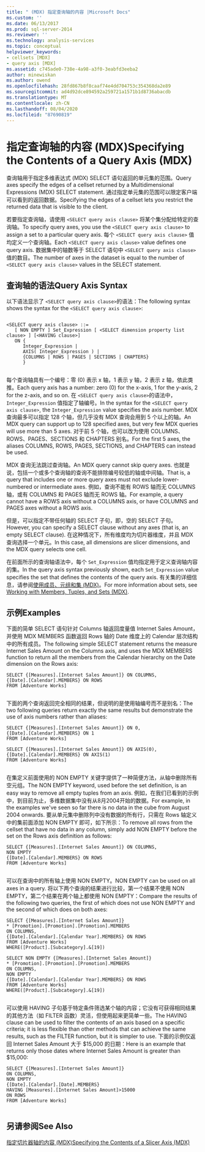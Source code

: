 ```yaml
---
title: " (MDX) 指定查询轴的内容 |Microsoft Docs"
ms.custom: ''
ms.date: 06/13/2017
ms.prod: sql-server-2014
ms.reviewer: ''
ms.technology: analysis-services
ms.topic: conceptual
helpviewer_keywords:
- cellsets [MDX]
- query axis [MDX]
ms.assetid: c745ade0-738e-4a98-a3f0-3eabfd3eeba2
author: minewiskan
ms.author: owend
ms.openlocfilehash: 28fd867b8f8caaf74e4dd704753c354368da2e89
ms.sourcegitcommit: ad4d92dce894592a259721a1571b1d8736abacdb
ms.translationtype: MT
ms.contentlocale: zh-CN
ms.lasthandoff: 08/04/2020
ms.locfileid: "87690819"
---
```

# <a name="specifying-the-contents-of-a-query-axis-mdx"></a><span data-ttu-id="8214b-102">指定查询轴的内容 (MDX)</span><span class="sxs-lookup"><span data-stu-id="8214b-102">Specifying the Contents of a Query Axis (MDX)</span></span>
  <span data-ttu-id="8214b-103">查询轴用于指定多维表达式 (MDX) SELECT 语句返回的单元集的范围。</span><span class="sxs-lookup"><span data-stu-id="8214b-103">Query axes specify the edges of a cellset returned by a Multidimensional Expressions (MDX) SELECT statement.</span></span> <span data-ttu-id="8214b-104">通过指定单元集的范围可以限定客户端可以看到的返回数据。</span><span class="sxs-lookup"><span data-stu-id="8214b-104">Specifying the edges of a cellset lets you restrict the returned data that is visible to the client.</span></span>  
  
 <span data-ttu-id="8214b-105">若要指定查询轴，请使用 `<SELECT query axis clause>` 将某个集分配给特定的查询轴。</span><span class="sxs-lookup"><span data-stu-id="8214b-105">To specify query axes, you use the `<SELECT query axis clause>` to assign a set to a particular query axis.</span></span> <span data-ttu-id="8214b-106">每个 `<SELECT query axis clause>` 值均定义一个查询轴。</span><span class="sxs-lookup"><span data-stu-id="8214b-106">Each `<SELECT query axis clause>` value defines one query axis.</span></span> <span data-ttu-id="8214b-107">数据集中的轴数等于 SELECT 语句中 `<SELECT query axis clause>` 值的数目。</span><span class="sxs-lookup"><span data-stu-id="8214b-107">The number of axes in the dataset is equal to the number of `<SELECT query axis clause>` values in the SELECT statement.</span></span>  
  
## <a name="query-axis-syntax"></a><span data-ttu-id="8214b-108">查询轴的语法</span><span class="sxs-lookup"><span data-stu-id="8214b-108">Query Axis Syntax</span></span>  
 <span data-ttu-id="8214b-109">以下语法显示了 `<SELECT query axis clause>`的语法：</span><span class="sxs-lookup"><span data-stu-id="8214b-109">The following syntax shows the syntax for the `<SELECT query axis clause>`:</span></span>  
  
```  
  
<SELECT query axis clause> ::=  
   [ NON EMPTY ] Set_Expression [ <SELECT dimension property list clause> ] [<HAVING clause>]  
   ON {  
      Integer_Expression |   
      AXIS( Integer_Expression ) |   
      {COLUMNS | ROWS | PAGES | SECTIONS | CHAPTERS}     
      }  
  
```  
  
 <span data-ttu-id="8214b-110">每个查询轴具有一个编号：零 (0) 表示 x 轴，1 表示 y 轴，2 表示 z 轴，依此类推。</span><span class="sxs-lookup"><span data-stu-id="8214b-110">Each query axis has a number: zero (0) for the x-axis, 1 for the y-axis, 2 for the z-axis, and so on.</span></span> <span data-ttu-id="8214b-111">在 `<SELECT query axis clause>`的语法中， `Integer_Expression` 值指定了轴编号。</span><span class="sxs-lookup"><span data-stu-id="8214b-111">In the syntax for the `<SELECT query axis clause>`, the `Integer_Expression` value specifies the axis number.</span></span> <span data-ttu-id="8214b-112">MDX 查询最多可以指定 128 个轴，但几乎没有 MDX 查询会用到 5 个以上的轴。</span><span class="sxs-lookup"><span data-stu-id="8214b-112">An MDX query can support up to 128 specified axes, but very few MDX queries will use more than 5 axes.</span></span> <span data-ttu-id="8214b-113">对于前 5 个轴，也可以改为使用 COLUMNS、ROWS、PAGES、SECTIONS 和 CHAPTERS 别名。</span><span class="sxs-lookup"><span data-stu-id="8214b-113">For the first 5 axes, the aliases COLUMNS, ROWS, PAGES, SECTIONS, and CHAPTERS can instead be used.</span></span>  
  
 <span data-ttu-id="8214b-114">MDX 查询无法跳过查询轴。</span><span class="sxs-lookup"><span data-stu-id="8214b-114">An MDX query cannot skip query axes.</span></span> <span data-ttu-id="8214b-115">也就是说，包括一个或多个查询轴的查询不能排除编号较低的轴或中间轴。</span><span class="sxs-lookup"><span data-stu-id="8214b-115">That is, a query that includes one or more query axes must not exclude lower-numbered or intermediate axes.</span></span> <span data-ttu-id="8214b-116">例如，查询不能有 ROWS 轴而无 COLUMNS 轴，或有 COLUMNS 和 PAGES 轴而无 ROWS 轴。</span><span class="sxs-lookup"><span data-stu-id="8214b-116">For example, a query cannot have a ROWS axis without a COLUMNS axis, or have COLUMNS and PAGES axes without a ROWS axis.</span></span>  
  
 <span data-ttu-id="8214b-117">但是，可以指定不带任何轴的 SELECT 子句，即，空的 SELECT 子句。</span><span class="sxs-lookup"><span data-stu-id="8214b-117">However, you can specify a SELECT clause without any axes (that is, an empty SELECT clause).</span></span> <span data-ttu-id="8214b-118">在这种情况下，所有维度均为切片器维度，并且 MDX 查询选择一个单元。</span><span class="sxs-lookup"><span data-stu-id="8214b-118">In this case, all dimensions are slicer dimensions, and the MDX query selects one cell.</span></span>  
  
 <span data-ttu-id="8214b-119">在前面所示的查询轴语法中，每个 `Set_Expression` 值均指定用于定义查询轴内容的集。</span><span class="sxs-lookup"><span data-stu-id="8214b-119">In the query axis syntax previously shown, each `Set_Expression` value specifies the set that defines the contents of the query axis.</span></span> <span data-ttu-id="8214b-120">有关集的详细信息，请参阅[使用成员、元组和集 (MDX)](working-with-members-tuples-and-sets-mdx.md)。</span><span class="sxs-lookup"><span data-stu-id="8214b-120">For more information about sets, see [Working with Members, Tuples, and Sets &#40;MDX&#41;](working-with-members-tuples-and-sets-mdx.md).</span></span>  
  
## <a name="examples"></a><span data-ttu-id="8214b-121">示例</span><span class="sxs-lookup"><span data-stu-id="8214b-121">Examples</span></span>  
 <span data-ttu-id="8214b-122">下面的简单 SELECT 语句针对 Columns 轴返回度量值 Internet Sales Amount，并使用 MDX MEMBERS 函数返回 Rows 轴的 Date 维度上的 Calendar 层次结构中的所有成员。</span><span class="sxs-lookup"><span data-stu-id="8214b-122">The following simple SELECT statement returns the measure Internet Sales Amount on the Columns axis, and uses the MDX MEMBERS function to return all the members from the Calendar hierarchy on the Date dimension on the Rows axis:</span></span>  
  
```  
SELECT {[Measures].[Internet Sales Amount]} ON COLUMNS,  
{[Date].[Calendar].MEMBERS} ON ROWS  
FROM [Adventure Works]  
  
```  
  
 <span data-ttu-id="8214b-123">下面的两个查询返回完全相同的结果，但说明的是使用轴编号而不是别名：</span><span class="sxs-lookup"><span data-stu-id="8214b-123">The two following queries return exactly the same results but demonstrate the use of axis numbers rather than aliases:</span></span>  
  
```  
SELECT {[Measures].[Internet Sales Amount]} ON 0,  
{[Date].[Calendar].MEMBERS} ON 1  
FROM [Adventure Works]  
  
SELECT {[Measures].[Internet Sales Amount]} ON AXIS(0),  
{[Date].[Calendar].MEMBERS} ON AXIS(1)  
FROM [Adventure Works]  
  
```  
  
 <span data-ttu-id="8214b-124">在集定义前面使用的 NON EMPTY 关键字提供了一种简便方法，从轴中删除所有空元组。</span><span class="sxs-lookup"><span data-stu-id="8214b-124">The NON EMPTY keyword, used before the set definition, is an easy way to remove all empty tuples from an axis.</span></span> <span data-ttu-id="8214b-125">例如，在我们已看到的示例中，到目前为止，多维数据集中没有从8月2004开始的数据。</span><span class="sxs-lookup"><span data-stu-id="8214b-125">For example, in the examples we've seen so far there is no data in the cube from August 2004 onwards.</span></span> <span data-ttu-id="8214b-126">要从单元集中删除列中没有数据的所有行，只需在 Rows 轴定义中的集前面添加 NON EMPTY 即可，如下所示：</span><span class="sxs-lookup"><span data-stu-id="8214b-126">To remove all rows from the cellset that have no data in any column, simply add NON EMPTY before the set on the Rows axis definition as follows:</span></span>  
  
```  
SELECT {[Measures].[Internet Sales Amount]} ON COLUMNS,  
NON EMPTY  
{[Date].[Calendar].MEMBERS} ON ROWS  
FROM [Adventure Works]  
  
```  
  
 <span data-ttu-id="8214b-127">可以在查询中的所有轴上使用 NON EMPTY。</span><span class="sxs-lookup"><span data-stu-id="8214b-127">NON EMPTY can be used on all axes in a query.</span></span> <span data-ttu-id="8214b-128">将以下两个查询的结果进行比较，第一个结果不使用 NON EMPTY，第二个结果在两个轴上都使用 NON EMPTY：</span><span class="sxs-lookup"><span data-stu-id="8214b-128">Compare the results of the following two queries, the first of which does not use NON EMPTY and the second of which does on both axes:</span></span>  
  
```  
SELECT {[Measures].[Internet Sales Amount]}   
* [Promotion].[Promotion].[Promotion].MEMBERS  
ON COLUMNS,  
{[Date].[Calendar].[Calendar Year].MEMBERS} ON ROWS  
FROM [Adventure Works]  
WHERE([Product].[Subcategory].&[19])  
  
SELECT NON EMPTY {[Measures].[Internet Sales Amount]}   
* [Promotion].[Promotion].[Promotion].MEMBERS  
ON COLUMNS,  
NON EMPTY  
{[Date].[Calendar].[Calendar Year].MEMBERS} ON ROWS  
FROM [Adventure Works]  
WHERE([Product].[Subcategory].&[19])  
  
```  
  
 <span data-ttu-id="8214b-129">可以使用 HAVING 子句基于特定条件筛选某个轴的内容；它没有可获得相同结果的其他方法（如 FILTER 函数）灵活，但使用起来更简单一些。</span><span class="sxs-lookup"><span data-stu-id="8214b-129">The HAVING clause can be used to filter the contents of an axis based on a specific criteria; it is less flexible than other methods that can achieve the same results, such as the FILTER function, but it is simpler to use.</span></span> <span data-ttu-id="8214b-130">下面的示例仅返回 Internet Sales Amount 大于 $15,000 的日期：</span><span class="sxs-lookup"><span data-stu-id="8214b-130">Here is an example that returns only those dates where Internet Sales Amount is greater than $15,000:</span></span>  
  
```  
SELECT {[Measures].[Internet Sales Amount]}   
ON COLUMNS,  
NON EMPTY  
{[Date].[Calendar].[Date].MEMBERS}   
HAVING [Measures].[Internet Sales Amount]>15000  
ON ROWS  
FROM [Adventure Works]  
  
```  
  
## <a name="see-also"></a><span data-ttu-id="8214b-131">另请参阅</span><span class="sxs-lookup"><span data-stu-id="8214b-131">See Also</span></span>  
 [<span data-ttu-id="8214b-132">指定切片器轴的内容 (MDX)</span><span class="sxs-lookup"><span data-stu-id="8214b-132">Specifying the Contents of a Slicer Axis &#40;MDX&#41;</span></span>](mdx-query-and-slicer-axes-specify-the-contents-of-a-slicer-axis.md)  
  
  

